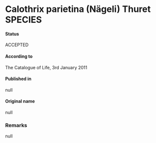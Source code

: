 # Calothrix parietina (Nägeli) Thuret SPECIES

#### Status
ACCEPTED

#### According to
The Catalogue of Life, 3rd January 2011

#### Published in
null

#### Original name
null

### Remarks
null
